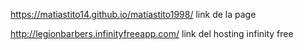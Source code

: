 https://matiastito14.github.io/matiastito1998/ link de la page

http://legionbarbers.infinityfreeapp.com/ link del hosting infinity free
